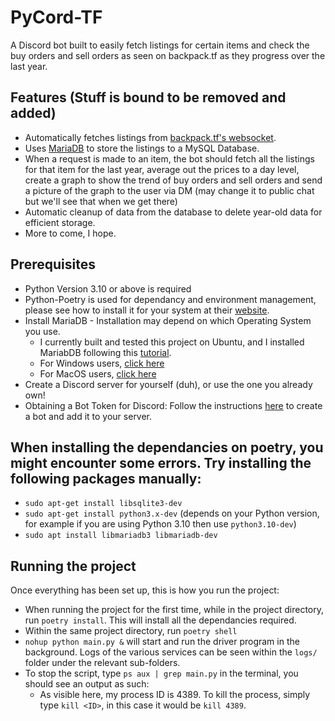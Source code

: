 
# PyCord-TF

A Discord bot built to easily fetch listings for certain items and check the buy orders and sell orders as seen on backpack.tf as they progress over the last year.

## Features (Stuff is bound to be removed and added)

- Automatically fetches listings from [backpack.tf's websocket](https://next.backpack.tf/developer/websocket).
- Uses [MariaDB](https://mariadb.org/) to store the listings to a MySQL Database.
- When a request is made to an item, the bot should fetch all the listings for that item for the last year, average out the prices to a day level, create a graph to show the trend of buy orders and sell orders and send a picture of the graph to the user via DM (may change it to public chat but we'll see that when we get there)
- Automatic cleanup of data from the database to delete year-old data for efficient storage.
- More to come, I hope.

## Prerequisites
-  Python Version 3.10 or above is required
- Python-Poetry is used for dependancy and environment management, please see how to install it for your system at their [website](https://python-poetry.org/docs/#installation).
- Install MariaDB - Installation may depend on which Operating System you use.
    - I currently built and tested this project on Ubuntu, and I installed MariabDB following this [tutorial](https://www.digitalocean.com/community/tutorials/how-to-install-mariadb-on-ubuntu-20-04).
    - For Windows users, [click here](https://mariadb.com/kb/en/installing-mariadb-msi-packages-on-windows/)
    - For MacOS users, [click here](https://mariadb.com/kb/en/installing-mariadb-on-macos-using-homebrew/)
- Create a Discord server for yourself (duh), or use the one you already own!
- Obtaining a Bot Token for Discord: Follow the instructions [here](https://discordpy.readthedocs.io/en/stable/discord.html) to create a bot and add it to your server.

## When installing the dependancies on poetry, you might encounter some errors. Try installing the following packages manually:

- `sudo apt-get install libsqlite3-dev`
- `sudo apt-get install python3.x-dev` (depends on your Python version, for example if you are using Python 3.10 then use `python3.10-dev`)
- `sudo apt install libmariadb3 libmariadb-dev`

## Running the project

Once everything has been set up, this is how you run the project:
- When running the project for the first time, while in the project directory, run `poetry install`. This will install all the dependancies required.
- Within the same project directory, run `poetry shell`
- `nohup python main.py &` will start and run the driver program in the background. Logs of the various services can be seen within the `logs/` folder under the relevant sub-folders.
- To stop the script, type `ps aux | grep main.py` in the terminal, you should see an output as such:
    - As visible here, my process ID is 4389. To kill the process, simply type `kill <ID>`, in this case it would be `kill 4389`.
